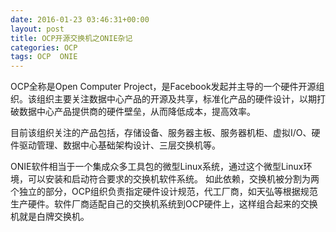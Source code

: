 ```yaml
---
date: 2016-01-23 03:46:31+00:00
layout: post
title: OCP开源交换机之ONIE杂记
categories: OCP
tags: OCP  ONIE
---
```


OCP全称是Open Computer Project，是Facebook发起并主导的一个硬件开源组织。该组织主要关注数据中心产品的开源及共享，标准化产品的硬件设计，以期打破数据中心产品提供商的硬件壁垒，从而降低成本，提高效率。

目前该组织关注的产品包括，存储设备、服务器主板、服务器机柜、虚拟I/O、硬件驱动管理、数据中心基础架构设计、三层交换机等。

ONIE软件相当于一个集成众多工具包的微型Linux系统，通过这个微型Linux环境，可以安装和启动符合要求的交换机软件系统。
如此依赖，交换机被分割为两个独立的部分，OCP组织负责指定硬件设计规范，代工厂商，如天弘等根据规范生产硬件。软件厂商适配自己的交换机系统到OCP硬件上，这样组合起来的交换机就是白牌交换机。
